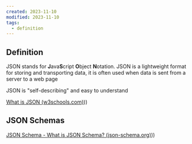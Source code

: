 ```yaml
---
created: 2023-11-10
modified: 2023-11-10
tags:
  - definition
---
```

## Definition
JSON stands for **J**ava**S**cript **O**bject **N**otation. JSON is a lightweight format for storing and transporting data, it is often used when data is sent from a server to a web page

JSON is "self-describing" and easy to understand

[What is JSON (w3schools.com)](w3schools.com)))

## JSON Schemas 
[JSON Schema - What is JSON Schema? (json-schema.org)](json-schema.org)))

